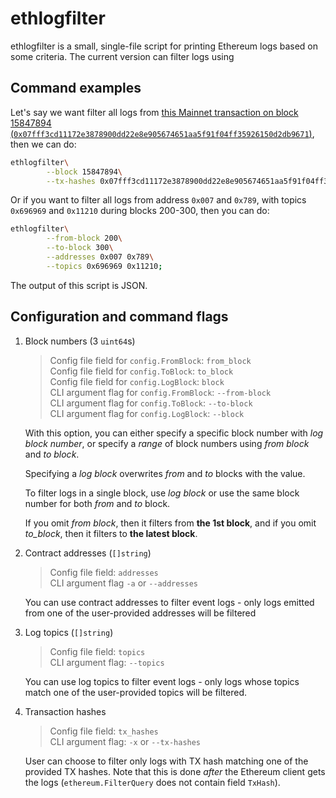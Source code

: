# ethlogfilter

ethlogfilter is a small, single-file script for printing Ethereum logs
based on some criteria. The current version can filter logs using

## Command examples

Let's say we want filter all logs from [this Mainnet transaction on block
15847894 (`0x07fff3cd11172e3878900dd22e8e905674651aa5f91f04ff35926150d2db9671`)](https://etherscan.io/tx/0x07fff3cd11172e3878900dd22e8e905674651aa5f91f04ff35926150d2db9671#eventlog),
then we can do:

```bash
ethlogfilter\
        --block 15847894\
        --tx-hashes 0x07fff3cd11172e3878900dd22e8e905674651aa5f91f04ff35926150d2db9671;
```

Or if you want to filter all logs from address `0x007` and `0x789`,
with topics `0x696969` and `0x11210` during blocks 200-300, then you can do:

```bash
ethlogfilter\
        --from-block 200\
        --to-block 300\
        --addresses 0x007 0x789\
        --topics 0x696969 0x11210;
```

The output of this script is JSON.

## Configuration and command flags

1. Block numbers (3 `uint64`s)

   > Config file field for `config.FromBlock`: `from_block`  
   > Config file field for `config.ToBlock`: `to_block`  
   > Config file field for `config.LogBlock`: `block`  
   > CLI argument flag for `config.FromBlock`: `--from-block`  
   > CLI argument flag for `config.ToBlock`: `--to-block`  
   > CLI argument flag for `config.LogBlock`: `--block`

   With this option, you can either specify a specific block number with
   _log block number_, or specify a _range_ of block numbers
   using _from block_ and _to block_.

   Specifying a _log block_ overwrites _from_ and _to_ blocks with the value.

   To filter logs in a single block, use _log block_ or
   use the same block number for both _from_ and _to_ block.

   If you omit _from block_, then it filters from **the 1st block**,
   and if you omit _to_block_, then it filters to **the latest block**.

2. Contract addresses (`[]string`)

   > Config file field: `addresses`  
   > CLI argument flag `-a` or `--addresses`

   You can use contract addresses to filter event logs - only logs emitted
   from one of the user-provided addresses will be filtered

3. Log topics (`[]string`)

   > Config file field: `topics`  
   > CLI argument flag: `--topics`

   You can use log topics to filter event logs - only logs whose topics match
   one of the user-provided topics will be filtered.

4. Transaction hashes

   > Config file field: `tx_hashes`  
   > CLI argument flag: `-x` or `--tx-hashes`

   User can choose to filter only logs with TX hash matching one of the
   provided TX hashes. Note that this is done _after_ the Ethereum client
   gets the logs (`ethereum.FilterQuery` does not contain field `TxHash`).
